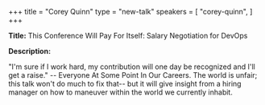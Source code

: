 +++
title = "Corey Quinn"
type = "new-talk"
speakers = [
        "corey-quinn",
]
+++
<div class="span-15  ">
  <div class="span-15  last ">
  <p><strong>Title:</strong>
  This Conference Will Pay For Itself: Salary Negotiation for DevOps
  </p>

  <p><strong>Description:</strong></p>

  <p>
  "I'm sure if I work hard, my contribution will one day be recognized and I'll get a raise." -- Everyone At Some Point In Our Careers.
The world is unfair; this talk won't do much to fix that-- but it will give insight from a hiring manager on how to maneuver within the world we currently inhabit.
  </p>
  </div>
</div>